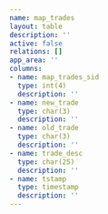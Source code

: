 ```yaml
---
name: map_trades
layout: table
description: ''
active: false
relations: []
app_area: ''
columns:
- name: map_trades_sid
  type: int(4)
  description: ''
- name: new_trade
  type: char(3)
  description: ''
- name: old_trade
  type: char(3)
  description: ''
- name: trade_desc
  type: char(25)
  description: ''
- name: tstamp
  type: timestamp
  description: ''
---
```


